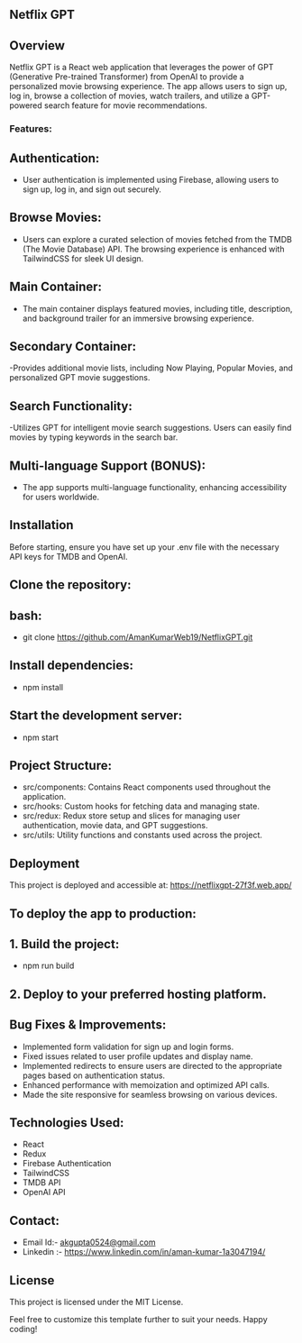 ## Netflix GPT

## Overview
Netflix GPT is a React web application that leverages the power of GPT (Generative Pre-trained Transformer) from OpenAI to provide a personalized movie browsing experience. The app allows users to sign up, log in, browse a collection of movies, watch trailers, and utilize a GPT-powered search feature for movie recommendations.

### Features:

## Authentication:
- User authentication is implemented using Firebase, allowing users to sign up, log in, and sign out securely.

## Browse Movies:
- Users can explore a curated selection of movies fetched from the TMDB (The Movie Database) API. The browsing experience is enhanced with TailwindCSS for sleek UI design.
  
## Main Container:
- The main container displays featured movies, including title, description, and background trailer for an immersive browsing experience.

## Secondary Container:
-Provides additional movie lists, including Now Playing, Popular Movies, and personalized GPT movie suggestions.

## Search Functionality:
-Utilizes GPT for intelligent movie search suggestions. Users can easily find movies by typing keywords in the search bar.

## Multi-language Support (BONUS):
- The app supports multi-language functionality, enhancing accessibility for users worldwide.

## Installation
Before starting, ensure you have set up your .env file with the necessary API keys for TMDB and OpenAI.

## Clone the repository:

## bash:
- git clone <https://github.com/AmanKumarWeb19/NetflixGPT.git>

## Install dependencies:
- npm install

## Start the development server:
- npm start

## Project Structure:
- src/components: Contains React components used throughout the application.
- src/hooks: Custom hooks for fetching data and managing state.
- src/redux: Redux store setup and slices for managing user authentication, movie data, and GPT suggestions.
- src/utils: Utility functions and constants used across the project.

## Deployment
This project is deployed and accessible at: https://netflixgpt-27f3f.web.app/

## To deploy the app to production:

## 1. Build the project:
 - npm run build

## 2. Deploy to your preferred hosting platform.

## Bug Fixes & Improvements:
- Implemented form validation for sign up and login forms.
- Fixed issues related to user profile updates and display name.
- Implemented redirects to ensure users are directed to the appropriate pages based on authentication status.
- Enhanced performance with memoization and optimized API calls.
- Made the site responsive for seamless browsing on various devices.
  
## Technologies Used:
- React
- Redux
- Firebase Authentication
- TailwindCSS
- TMDB API
- OpenAI API

## Contact:
- Email Id:- akgupta0524@gmail.com
- Linkedin :- https://www.linkedin.com/in/aman-kumar-1a3047194/

## License
This project is licensed under the MIT License.

Feel free to customize this template further to suit your needs. Happy coding!
